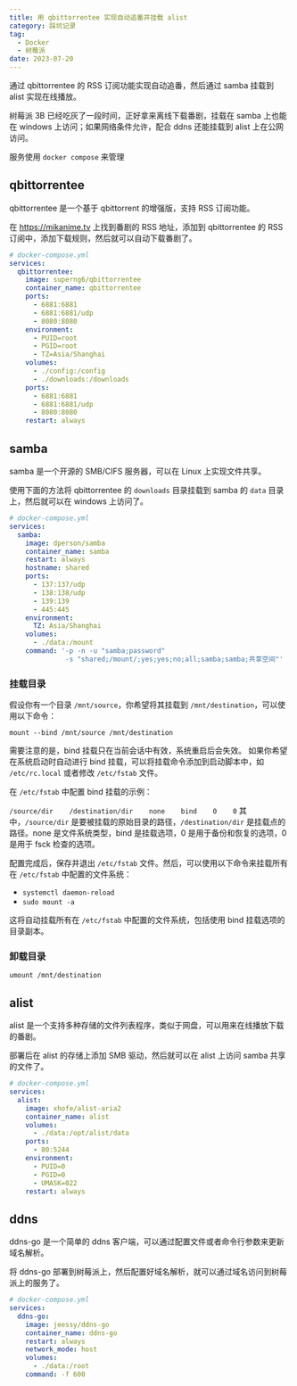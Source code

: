 ```yaml
---
title: 用 qbittorrentee 实现自动追番并挂载 alist
category: 踩坑记录
tag:
  - Docker
  - 树莓派
date: 2023-07-20
---
```


通过 qbittorrentee 的 RSS 订阅功能实现自动追番，然后通过 samba 挂载到 alist 实现在线播放。

树莓派 3B 已经吃灰了一段时间，正好拿来离线下载番剧，挂载在 samba 上也能在 windows 上访问；如果网络条件允许，配合 ddns 还能挂载到 alist 上在公网访问。

服务使用 `docker compose` 来管理

## qbittorrentee

qbittorrentee 是一个基于 qbittorrent 的增强版，支持 RSS 订阅功能。

在 <https://mikanime.tv> 上找到番剧的 RSS 地址，添加到 qbittorrentee 的 RSS 订阅中，添加下载规则，然后就可以自动下载番剧了。

```yml
# docker-compose.yml
services:
  qbittorrentee:
    image: superng6/qbittorrentee
    container_name: qbittorrentee
    ports:
      - 6881:6881
      - 6881:6881/udp
      - 8080:8080
    environment:
      - PUID=root
      - PGID=root
      - TZ=Asia/Shanghai
    volumes:
      - ./config:/config
      - ./downloads:/downloads
    ports:
      - 6881:6881
      - 6881:6881/udp
      - 8080:8080
    restart: always
```

## samba

samba 是一个开源的 SMB/CIFS 服务器，可以在 Linux 上实现文件共享。

使用下面的方法将 qbittorrentee 的 `downloads` 目录挂载到 samba 的 `data` 目录上，然后就可以在 windows 上访问了。

```yml
# docker-compose.yml
services:
  samba:
    image: dperson/samba
    container_name: samba
    restart: always
    hostname: shared
    ports:
      - 137:137/udp
      - 138:138/udp
      - 139:139
      - 445:445
    environment:
      TZ: Asia/Shanghai
    volumes:
      - ./data:/mount
    command: '-p -n -u "samba;password"
              -s "shared;/mount/;yes;yes;no;all;samba;samba;共享空间"'
```

### 挂载目录

假设你有一个目录 `/mnt/source`，你希望将其挂载到 `/mnt/destination`，可以使用以下命令：

`mount --bind /mnt/source /mnt/destination`

需要注意的是，bind 挂载只在当前会话中有效，系统重启后会失效。
如果你希望在系统启动时自动进行 bind 挂载，可以将挂载命令添加到启动脚本中，如 `/etc/rc.local` 或者修改 `/etc/fstab` 文件。

在 `/etc/fstab` 中配置 bind 挂载的示例：

`/source/dir    /destination/dir    none    bind    0    0`
其中，`/source/dir` 是要被挂载的原始目录的路径，`/destination/dir` 是挂载点的路径。none 是文件系统类型，bind 是挂载选项，0 是用于备份和恢复的选项，0 是用于 fsck 检查的选项。

配置完成后，保存并退出 `/etc/fstab` 文件。然后，可以使用以下命令来挂载所有在 `/etc/fstab` 中配置的文件系统：

- `systemctl daemon-reload`
- `sudo mount -a`

这将自动挂载所有在 `/etc/fstab` 中配置的文件系统，包括使用 bind 挂载选项的目录副本。

### 卸载目录

`umount /mnt/destination`

## alist

alist 是一个支持多种存储的文件列表程序，类似于网盘，可以用来在线播放下载的番剧。

部署后在 alist 的存储上添加 SMB 驱动，然后就可以在 alist 上访问 samba 共享的文件了。

```yml
# docker-compose.yml
services:
  alist:
    image: xhofe/alist-aria2
    container_name: alist
    volumes:
      - ./data:/opt/alist/data
    ports:
      - 80:5244
    environment:
      - PUID=0
      - PGID=0
      - UMASK=022
    restart: always
```

## ddns

ddns-go 是一个简单的 ddns 客户端，可以通过配置文件或者命令行参数来更新域名解析。

将 ddns-go 部署到树莓派上，然后配置好域名解析，就可以通过域名访问到树莓派上的服务了。

```yml
# docker-compose.yml
services:
  ddns-go:
    image: jeessy/ddns-go
    container_name: ddns-go
    restart: always
    network_mode: host
    volumes:
      - ./data:/root
    command: -f 600
```
